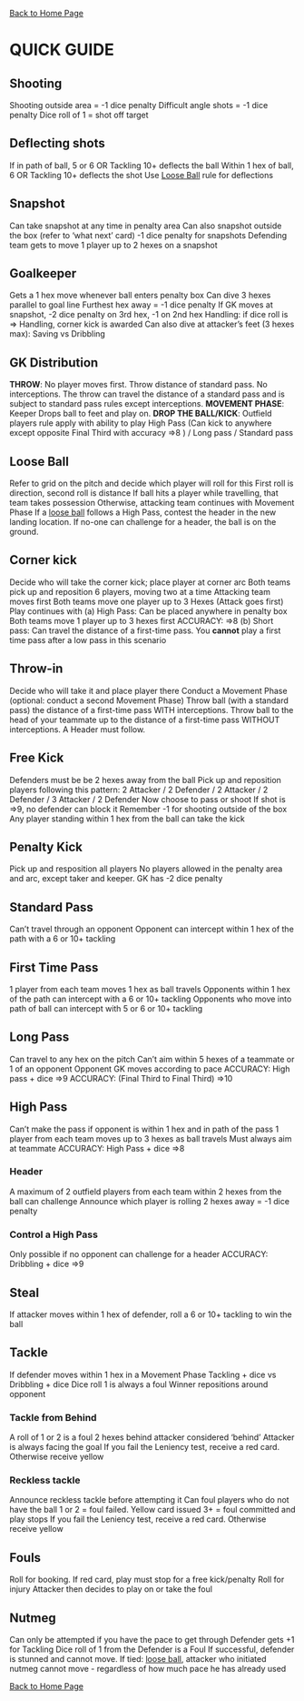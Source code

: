 [Back to Home Page](https://counterattackgame.github.io/wiki)
# QUICK GUIDE

## Shooting

Shooting outside area = -1 dice penalty
Difficult angle shots = -1 dice penalty
Dice roll of 1 = shot off target

## Deflecting shots

If in path of ball, 5 or 6 OR Tackling 10+ deflects the ball
Within 1 hex of ball, 6 OR Tackling 10+ deflects the shot
Use [Loose Ball](https://counterattackgame.github.io/wiki/loose_ball) rule for deflections

## Snapshot

Can take snapshot at any time in penalty area
Can also snapshot outside the box (refer to ‘what next’ card)
-1 dice penalty for snapshots
Defending team gets to move 1 player up to 2 hexes on a snapshot

## Goalkeeper

Gets a 1 hex move whenever ball enters penalty box
Can dive 3 hexes parallel to goal line
Furthest hex away = -1 dice penalty
If GK moves at snapshot, -2 dice penalty on 3rd hex, -1 on 2nd hex
Handling: if dice roll is => Handling, corner kick is awarded
Can also dive at attacker’s feet (3 hexes max): Saving vs Dribbling

## GK Distribution

**THROW**: No player moves first. Throw distance of standard pass. No interceptions. The throw can travel the distance of a standard pass and is subject to standard pass rules except interceptions. 
**MOVEMENT PHASE**: Keeper Drops ball to feet and play on.
**DROP THE BALL/KICK**: Outfield players rule apply with ability to play High Pass (Can kick to anywhere except opposite Final Third with accuracy =>8
) / Long pass / Standard pass

## Loose Ball

Refer to grid on the pitch and decide which player will roll for this
First roll is direction, second roll is distance
If ball hits a player while travelling, that team takes possession
Otherwise, attacking team continues with Movement Phase
If a [loose ball](https://counterattackgame.github.io/wiki/loose_ball) follows a High Pass, contest the header in the new landing location.
If no-one can challenge for a header, the ball is on the ground.

## Corner kick

Decide who will take the corner kick; place player at corner arc
Both teams pick up and reposition 6 players, moving two at a time
Attacking team moves first
Both teams move one player up to 3 Hexes (Attack goes first)
Play continues with
(a) High Pass: Can be placed anywhere in penalty box Both teams move 1 player up to 3 hexes first ACCURACY: =>8
(b) Short pass: Can travel the distance of a first-time pass. You **cannot** play a first time pass after a low pass in this scenario

## Throw-in

Decide who will take it and place player there
Conduct a Movement Phase (optional: conduct a second Movement Phase)
Throw ball (with a standard pass) the distance of a first-time pass WITH interceptions.
Throw ball to the head of your teammate up to the distance of a first-time pass WITHOUT interceptions. A Header must follow.

## Free Kick

Defenders must be be 2 hexes away from the ball
Pick up and reposition players following this pattern:
2 Attacker / 2 Defender / 2 Attacker / 2 Defender / 3 Attacker / 2 Defender
Now choose to pass or shoot
If shot is =>9, no defender can block it
Remember -1 for shooting outside of the box
Any player standing within 1 hex from the ball can take the kick

## Penalty Kick

Pick up and resposition all players
No players allowed in the penalty area and arc, except taker and keeper.
GK has -2 dice penalty

## Standard Pass

Can’t travel through an opponent
Opponent can intercept within 1 hex of the path with a 6 or 10+ tackling

## First Time Pass

1 player from each team moves 1 hex as ball travels
Opponents within 1 hex of the path can intercept with a 6 or 10+ tackling
Opponents who move into path of ball can intercept with 5 or 6 or 10+ tackling

## Long Pass

Can travel to any hex on the pitch
Can’t aim within 5 hexes of a teammate or 1 of an opponent
Opponent GK moves according to pace
ACCURACY: High pass + dice =>9
ACCURACY: (Final Third to Final Third) =>10

## High Pass

Can’t make the pass if opponent is within 1 hex and in path of the pass
1 player from each team moves up to 3 hexes as ball travels
Must always aim at teammate
ACCURACY: High Pass + dice =>8

### Header

A maximum of 2 outfield players from each team within 2 hexes from the ball can challenge
Announce which player is rolling
2 hexes away = -1 dice penalty

### Control a High Pass

Only possible if no opponent can challenge for a header
ACCURACY: Dribbling + dice =>9

## Steal

If attacker moves within 1 hex of defender, roll a 6 or 10+ tackling to win the ball

## Tackle

If defender moves within 1 hex in a Movement Phase
Tackling + dice vs Dribbling + dice
Dice roll 1 is always a foul
Winner repositions around opponent
### Tackle from Behind

A roll of 1 or 2 is a foul
2 hexes behind attacker considered ‘behind’
Attacker is always facing the goal
If you fail the Leniency test, receive a red card.
Otherwise receive yellow

### Reckless tackle

Announce reckless tackle before attempting it
Can foul players who do not have the ball
1 or 2 = foul failed. Yellow card issued
3+ = foul committed and play stops
If you fail the Leniency test, receive a red card.
Otherwise receive yellow

## Fouls

Roll for booking.
If red card, play must stop for a free kick/penalty
Roll for injury
Attacker then decides to play on or take the foul

## Nutmeg

Can only be attempted if you have the pace to get through
Defender gets +1 for Tackling
Dice roll of 1 from the Defender is a Foul
If successful, defender is stunned and cannot move.
If tied: [loose ball](https://counterattackgame.github.io/wiki/loose_ball), attacker who initiated nutmeg cannot move - regardless of how much pace he has already used

[Back to Home Page](https://counterattackgame.github.io/wiki)
